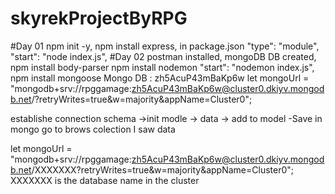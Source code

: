 # skyrekProjectByRPG
#Day 01
    npm init -y,
    npm install express,
    in package.json
        "type": "module",
        "start": "node index.js",
#Day 02
    postman installed,
    mongoDB DB created,
    npm install body-parser
    npm install nodemon
        "start": "nodemon index.js",
    npm install mongoose
Mongo DB : zh5AcuP43mBaKp6w
let mongoUrl = "mongodb+srv://rpggamage:zh5AcuP43mBaKp6w@cluster0.dkiyv.mongodb.net/?retryWrites=true&w=majority&appName=Cluster0";

establishe connection
schema ->init modle -> data -> add to model -Save
in mongo go to brows colection I saw data

let mongoUrl = "mongodb+srv://rpggamage:zh5AcuP43mBaKp6w@cluster0.dkiyv.mongodb.net/XXXXXXX?retryWrites=true&w=majority&appName=Cluster0"; XXXXXXX is the database name in the cluster


